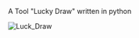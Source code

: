 A Tool "Lucky Draw" written in python


![Luck_Draw](raw.githubusercontent.com/wxd-920502/wxd-920502.github.io/master/pic/Lucky_Draw.png)